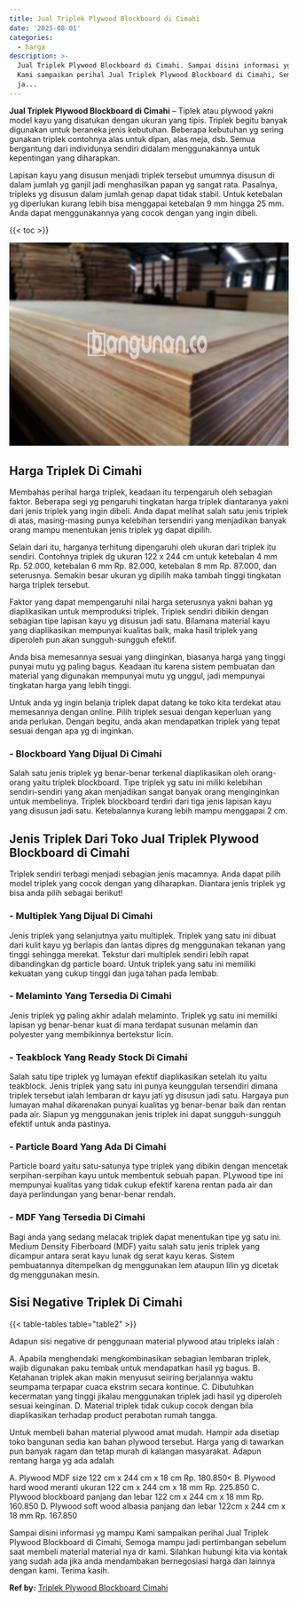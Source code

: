 ```yaml
---
title: Jual Triplek Plywood Blockboard di Cimahi
date: '2025-08-01'
categories:
  - harga
description: >-
  Jual Triplek Plywood Blockboard di Cimahi. Sampai disini informasi yg mampu
  Kami sampaikan perihal Jual Triplek Plywood Blockboard di Cimahi, Semoga mampu
  ja...
---
```


**Jual Triplek Plywood Blockboard di Cimahi** – Tiplek atau plywood yakni model kayu yang disatukan dengan ukuran yang tipis. Triplek begitu banyak digunakan untuk beraneka jenis kebutuhan. Beberapa kebutuhan yg sering gunakan triplek contohnya alas untuk dipan, alas meja, dsb. Semua bergantung dari individunya sendiri didalam menggunakannya untuk kepentingan yang diharapkan.

Lapisan kayu yang disusun menjadi triplek tersebut umumnya disusun di dalam jumlah yg ganjil jadi menghasilkan papan yg sangat rata. Pasalnya, tripleks yg disusun dalam jumlah genap dapat tidak stabil. Untuk ketebalan yg diperlukan kurang lebih bisa menggapai ketebalan 9 mm hingga 25 mm. Anda dapat menggunakannya yang cocok dengan yang ingin dibeli.

{{< toc >}}

![Jual Triplek Plywood Blockboard di Cimahi](/images/jual-triplek-murah-46.png)

## Harga Triplek Di Cimahi

Membahas perihal harga triplek, keadaan itu terpengaruh oleh sebagian faktor. Beberapa segi yg pengaruhi tingkatan harga triplek diantaranya yakni dari jenis triplek yang ingin dibeli. Anda dapat melihat salah satu jenis triplek di atas, masing-masing punya kelebihan tersendiri yang menjadikan banyak orang mampu menentukan jenis triplek yg dapat dipilih.

Selain dari itu, harganya terhitung dipengaruhi oleh ukuran dari triplek itu sendiri. Contohnya triplek dg ukuran 122 x 244 cm untuk ketebalan 4 mm Rp. 52.000, ketebalan 6 mm Rp. 82.000, ketebalan 8 mm Rp. 87.000, dan seterusnya. Semakin besar ukuran yg dipilih maka tambah tinggi tingkatan harga triplek tersebut.

Faktor yang dapat mempengaruhi nilai harga seterusnya yakni bahan yg diaplikasikan untuk memproduksi triplek. Triplek sendiri dibikin dengan sebagian tipe lapisan kayu yg disusun jadi satu. Bilamana material kayu yang diaplikasikan mempunyai kualitas baik, maka hasil triplek yang diperoleh pun akan sungguh-sungguh efektif.

Anda bisa memesannya sesuai yang diinginkan, biasanya harga yang tinggi punyai mutu yg paling bagus. Keadaan itu karena sistem pembuatan dan material yang digunakan mempunyai mutu yg unggul, jadi mempunyai tingkatan harga yang lebih tinggi.

Untuk anda yg ingin belanja triplek dapat datang ke toko kita terdekat atau memesannya dengan online. Pilih triplek sesuai dengan keperluan yang anda perlukan. Dengan begitu, anda akan mendapatkan triplek yang tepat sesuai dengan apa yg di inginkan.

### \- Blockboard Yang Dijual Di Cimahi

Salah satu jenis triplek yg benar-benar terkenal diaplikasikan oleh orang-orang yaitu triplek blockboard. Tipe triplek yg satu ini miliki kelebihan sendiri-sendiri yang akan menjadikan sangat banyak orang menginginkan untuk membelinya. Triplek blockboard terdiri dari tiga jenis lapisan kayu yang disusun jadi satu. Ketebalannya kurang lebih mampu menggapai 2 cm.

## Jenis Triplek Dari Toko Jual Triplek Plywood Blockboard di Cimahi

Triplek sendiri terbagi menjadi sebagian jenis macamnya. Anda dapat pilih model triplek yang cocok dengan yang diharapkan. Diantara jenis triplek yg bisa anda pilih sebagai berikut!

### \- Multiplek Yang Dijual Di Cimahi

Jenis triplek yang selanjutnya yaitu multiplek. Triplek yang satu ini dibuat dari kulit kayu yg berlapis dan lantas dipres dg menggunakan tekanan yang tinggi sehingga merekat. Tekstur dari multiplek sendiri lebih rapat dibandingkan dg particle board. Untuk triplek yang satu ini memiliki kekuatan yang cukup tinggi dan juga tahan pada lembab.

### \- Melaminto Yang Tersedia Di Cimahi

Jenis triplek yg paling akhir adalah melaminto. Triplek yg satu ini memiliki lapisan yg benar-benar kuat di mana terdapat susunan melamin dan polyester yang membikinnya bertekstur licin.

### \- Teakblock Yang Ready Stock Di Cimahi

Salah satu tipe triplek yg lumayan efektif diaplikasikan setelah itu yaitu teakblock. Jenis triplek yang satu ini punya keunggulan tersendiri dimana triplek tersebut ialah lembaran dr kayu jati yg disusun jadi satu. Hargaya pun lumayan mahal dikarenakan punyai kualitas yg benar-benar baik dan rentan pada air. Siapun yg menggunakan jenis triplek ini dapat sungguh-sungguh efektif untuk anda pastinya.

### \- Particle Board Yang Ada Di Cimahi

Particle board yaitu satu-satunya type triplek yang dibikin dengan mencetak serpihan-serpihan kayu untuk membentuk sebuah papan. PLywood tipe ini mempunyai kualitas yang tidak cukup efektif karena rentan pada air dan daya perlindungan yang benar-benar rendah.

### \- MDF Yang Tersedia Di Cimahi

Bagi anda yang sedang melacak triplek dapat menentukan tipe yg satu ini. Medium Density Fiberboard (MDF) yaitu salah satu jenis triplek yang dicampur antara serat kayu lunak dg serat kayu keras. Sistem pembuatannya ditempelkan dg menggunakan lem ataupun lilin yg dicetak dg menggunakan mesin.

## Sisi Negative Triplek Di Cimahi

{{< table-tables table="table2" >}}

Adapun sisi negative dr penggunaan material plywood atau tripleks ialah :

A. Apabila menghendaki mengkombinasikan sebagian lembaran triplek, wajib digunakan paku tembak untuk mendapatkan hasil yg bagus. B. Ketahanan triplek akan makin menyusut seiiring berjalannya waktu seumpama terpapar cuaca ekstrim secara kontinue. C. Dibutuhkan kecermatan yang tinggi jikalau menggunakan triplek jadi hasil yg diperoleh sesuai keinginan. D. Material triplek tidak cukup cocok dengan bila diaplikasikan terhadap product perabotan rumah tangga.

Untuk membeli bahan material plywood amat mudah. Hampir ada disetiap toko bangunan sedia kan bahan plywood tersebut. Harga yang di tawarkan pun banyak ragam dan tetap murah di kalangan masyarakat. Adapun rentang harga yg ada adalah

A. Plywood MDF size 122 cm x 244 cm x 18 cm Rp. 180.850< B. Plywood hard wood meranti ukuran 122 cm x 244 cm x 18 mm Rp. 225.850 C. Plywood blockboard panjang dan lebar 122 cm x 244 cm x 18 mm Rp. 160.850 D. Plywood soft wood albasia panjang dan lebar 122cm x 244 cm x 18 mm Rp. 167.850

Sampai disini informasi yg mampu Kami sampaikan perihal Jual Triplek Plywood Blockboard di Cimahi, Semoga mampu jadi pertimbangan sebelum saat membeli material material nya dr kami. Silahkan hubungi kita via kontak yang sudah ada jika anda mendambakan bernegosiasi harga dan lainnya dengan kami. Terima kasih.

**Ref by:** [Triplek Plywood Blockboard Cimahi](https://id.wikipedia.org/wiki/Triplek)
